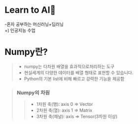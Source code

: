 # Learn to AI🚀
-혼자 공부하는 머신러닝+딥러닝\
+) 인공지능 수업 

# Numpy란?
> - numpy는 다차원 배열을 효과적으로처리하는 도구
> - 현실세계의 다양한 데이터를 배열 형태로 표현할 수 있습니다.
> - Python의 기본 list에 비해 빠르고 강력한 기능을 제공함

>  ### Numpy의 차원
>> - 1차원 축(행): axis 0 => Vector
>> - 2차원 축(열): axis 1 => Matrix
>> - 3차원 축(채널): axis => Tensor(3차원 이상)
